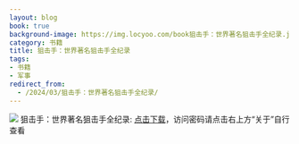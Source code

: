 ```yaml
---
layout: blog
book: true
background-image: https://img.locyoo.com/book狙击手：世界著名狙击手全纪录.jpg
category: 书籍
title: 狙击手：世界著名狙击手全纪录
tags:
- 书籍
- 军事
redirect_from:
  - /2024/03/狙击手：世界著名狙击手全纪录/
---
```

![](https://img.locyoo.com/book狙击手：世界著名狙击手全纪录.jpg)
狙击手：世界著名狙击手全纪录: <a name = "ref1" href="https://url18.ctfile.com/f/50983618-1347923605-3ed04a?p=3619">点击下载</a>，访问密码请点击右上方“关于”自行查看